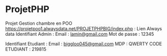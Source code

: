 # ProjetPHP
Projet Gestion chambre en POO
https://projetpoo1.alwaysdata.net/PROJETPHPBIG/index.php : Lien Always data
Identifiant Admin : Email : lamin@gmail.com Mot de passe : 12345

Identifiant Etudiant : Email : biggloo045@gmail.com MDP : QWERTY
CODE ETUDIANT : 219815
